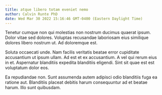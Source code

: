 ```yaml
---
title: atque libero totam eveniet nemo
author: Calvin Runte PhD
date: Wed Mar 30 2022 15:16:46 GMT-0400 (Eastern Daylight Time)
---
```

Tenetur cumque non qui molestias non nostrum ducimus quaerat ipsum. Dolor vitae sed dolores. Voluptas recusandae laboriosam eius similique dolores libero nostrum ut. Ad doloremque est.

 Soluta occaecati unde. Nam facilis veritatis beatae error cupiditate accusantium ut ipsum ullam. Ad est et ex accusantium. A vel qui rerum eius in et. Aspernatur blanditiis expedita blanditiis eligendi. Sint sit quae est est voluptatum dolor eos.

 Ea repudiandae non. Sunt assumenda autem adipisci odio blanditiis fuga ea ratione aut. Blanditiis placeat debitis harum consequuntur ad et beatae harum. Illo sunt quibusdam.